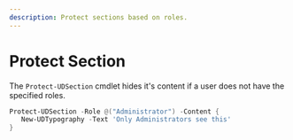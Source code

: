 ```yaml
---
description: Protect sections based on roles.
---
```


# Protect Section

The `Protect-UDSection` cmdlet hides it's content if a user does not have the specified roles.&#x20;

```powershell
Protect-UDSection -Role @("Administrator") -Content {
   New-UDTypography -Text 'Only Administrators see this'
}
```
